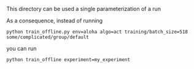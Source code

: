 This directory can be used a single parameterization of a run


As a consequence, instead of running 

`python train_offline.py env=aloha algo=act training/batch_size=518 some/complicated/group/default`

you can run

`python train_offline experiment=my_experiment`

